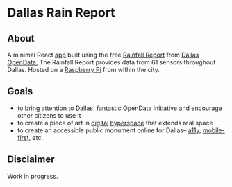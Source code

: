 # Dallas Rain Report
## About
A minimal React [app](https://www.dallasrain.report/) built using the free [Rainfall Report](https://www.dallasopendata.com/Environment/Rainfall-Report/jus4-wys9) from [Dallas OpenData.](https://www.dallasopendata.com/stories/s/eez6-mypp/)  The Rainfall Report provides data from 61 sensors throughout Dallas.  Hosted on a [Raspberry Pi](https://github.com/agaricide/pi-app-env) from within the city.

## Goals
- to bring attention to Dallas' fantastic OpenData initiative and encourage other citizens to use it
- to create a piece of art in [digital](https://whatis.techtarget.com/definition/hyperspace) [hyperspace](https://en.wikipedia.org/wiki/Hyperspace) that extends real space
- to create an accessible public monument online for Dallas– [a11y,](https://a11yproject.com/)
[mobile-first,](https://www.google.com/search?client=firefox-b-1-d&ei=a3B3XJrkGoaqtQWU7ZuQDQ&q=mobile+first&oq=mobile+first&gs_l=psy-ab.3..0i20i263j0i131j0l8.3708.4765..4852...0.0..0.95.971.12......0....1..gws-wiz.......0i71j35i39j0i131i67j0i67.HSYIOKy-tqM) etc.

## Disclaimer
Work in progress.